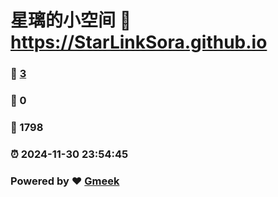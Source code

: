 # 星璃的小空间 :link: https://StarLinkSora.github.io 
### :page_facing_up: [3](https://StarLinkSora.github.io/tag.html) 
### :speech_balloon: 0 
### :hibiscus: 1798 
### :alarm_clock: 2024-11-30 23:54:45 
### Powered by :heart: [Gmeek](https://github.com/Meekdai/Gmeek)

